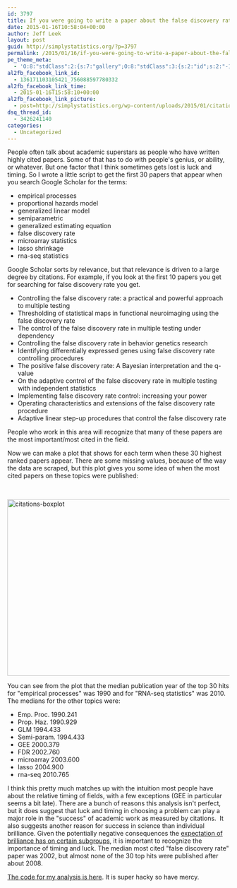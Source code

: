 ```yaml
---
id: 3797
title: If you were going to write a paper about the false discovery rate you should have done it in 2002
date: 2015-01-16T10:58:04+00:00
author: Jeff Leek
layout: post
guid: http://simplystatistics.org/?p=3797
permalink: /2015/01/16/if-you-were-going-to-write-a-paper-about-the-false-discovery-rate-you-should-have-done-it-in-2002/
pe_theme_meta:
  - 'O:8:"stdClass":2:{s:7:"gallery";O:8:"stdClass":3:{s:2:"id";s:2:"-1";s:5:"width";s:0:"";s:6:"height";s:0:"";}s:5:"video";O:8:"stdClass":1:{s:2:"id";s:2:"-1";}}'
al2fb_facebook_link_id:
  - 136171103105421_756088597780332
al2fb_facebook_link_time:
  - 2015-01-16T15:58:10+00:00
al2fb_facebook_link_picture:
  - post=http://simplystatistics.org/wp-content/uploads/2015/01/citations-boxplot.png
dsq_thread_id:
  - 3426241140
categories:
  - Uncategorized
---
```

People often talk about academic superstars as people who have written highly cited papers. Some of that has to do with people's genius, or ability, or whatever. But one factor that I think sometimes gets lost is luck and timing. So I wrote a little script to get the first 30 papers that appear when you search Google Scholar for the terms:

  * empirical processes
  * proportional hazards model
  * generalized linear model
  * semiparametric
  * generalized estimating equation
  * false discovery rate
  * microarray statistics
  * lasso shrinkage
  * rna-seq statistics

Google Scholar sorts by relevance, but that relevance is driven to a large degree by citations. For example, if you look at the first 10 papers you get for searching for false discovery rate you get.

  * Controlling the false discovery rate: a practical and powerful approach to multiple testing
  * Thresholding of statistical maps in functional neuroimaging using the false discovery rate
  * The control of the false discovery rate in multiple testing under dependency
  * Controlling the false discovery rate in behavior genetics research
  * Identifying differentially expressed genes using false discovery rate controlling procedures
  * The positive false discovery rate: A Bayesian interpretation and the q-value
  * On the adaptive control of the false discovery rate in multiple testing with independent statistics
  * Implementing false discovery rate control: increasing your power
  * Operating characteristics and extensions of the false discovery rate procedure
  * Adaptive linear step-up procedures that control the false discovery rate

People who work in this area will recognize that many of these papers are the most important/most cited in the field.

Now we can make a plot that shows for each term when these 30 highest ranked papers appear. There are some missing values, because of the way the data are scraped, but this plot gives you some idea of when the most cited papers on these topics were published:

&nbsp;

[<img class="aligncenter size-full wp-image-3798" src="http://simplystatistics.org/wp-content/uploads/2015/01/citations-boxplot.png" alt="citations-boxplot" width="600" height="400" srcset="http://simplystatistics.org/wp-content/uploads/2015/01/citations-boxplot-300x200.png 300w, http://simplystatistics.org/wp-content/uploads/2015/01/citations-boxplot-260x173.png 260w, http://simplystatistics.org/wp-content/uploads/2015/01/citations-boxplot.png 600w" sizes="(max-width: 600px) 100vw, 600px" />](http://simplystatistics.org/wp-content/uploads/2015/01/citations-boxplot.png)

You can see from the plot that the median publication year of the top 30 hits for "empirical processes" was 1990 and for "RNA-seq statistics" was 2010. The medians for the other topics were:

  * Emp. Proc. 1990.241
  * Prop. Haz. 1990.929
  * GLM 1994.433
  * Semi-param. 1994.433
  * GEE 2000.379
  * FDR 2002.760
  * microarray 2003.600
  * lasso 2004.900
  * rna-seq 2010.765

I think this pretty much matches up with the intuition most people have about the relative timing of fields, with a few exceptions (GEE in particular seems a bit late). There are a bunch of reasons this analysis isn't perfect, but it does suggest that luck and timing in choosing a problem can play a major role in the "success" of academic work as measured by citations.  It also suggests another reason for success in science than individual brilliance. Given the potentially negative consequences the [expectation of brilliance has on certain subgroups](http://www.sciencemag.org/content/347/6219/262.abstract), it is important to recognize the importance of timing and luck. The median most cited "false discovery rate" paper was 2002, but almost none of the 30 top hits were published after about 2008.

[The code for my analysis is here](https://gist.github.com/jtleek/c5158965d77c21ade424). It is super hacky so have mercy.